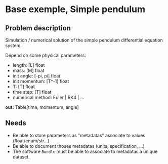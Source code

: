 # Base exemple, Simple pendulum

## Problem description

Simulation / numerical solution of the simple pendulum differential equation system.

Depend on some physical parameters:
- length: [L] float 
- mass: [M] float 
- init angle: [-pi, pi] float 
- init momentum: [T^-1] float 
- T: [T] float 
- time step: [T] float 
- numerical method: Euler | RK4 | ... 

**out:** Table[time, momentum, angle]

## Needs
- Be able to store parameters as "metadatas" associate to values (float/enum/str...)
- Be able to document thoses metadatas (units, specification, ...)
- The software `Bundle` must be able to associate to metadatas a unique dataset.

